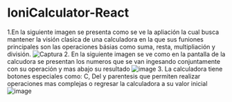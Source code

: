 # IoniCalculator-React
1.En la siguiente imagen se presenta como se ve la apliación la cual busca mantener la visión clasica de una calculadora en la que sus funiones principales son las operaciones básias como suma, resta, multipliación y división. ![Captura](https://user-images.githubusercontent.com/66123679/128272200-4864e311-fbfe-4d82-8e60-5477b605b083.PNG)
2. En la siguiente imagen se ve como en la pantalla de la calcudora se presentan los numeros que se van ingesando conjuntamente con su operación  y mas abajo su resultado ![image](https://user-images.githubusercontent.com/66123679/128272490-2faf0cc6-d2c1-4297-bc2c-b7fad77a76ef.png)
3. La calculadora tiene botones especiales como: C, Del y parentesis que permiten realizar operaciones mas complejas o regresar la calculadora a su valor inicial
 ![image](https://user-images.githubusercontent.com/66123679/128272446-6318b43b-ce41-4e6e-acc4-151bb45840f8.png)

